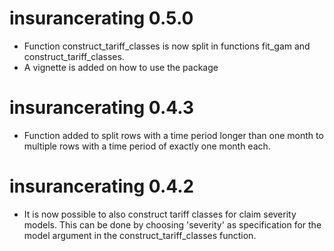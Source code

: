 # insurancerating 0.5.0

* Function construct_tariff_classes is now split in functions fit_gam and construct_tariff_classes.
* A vignette is added on how to use the package

# insurancerating 0.4.3
 
* Function added to split rows with a time period longer than one month to multiple rows with a time period of exactly one month each.

# insurancerating 0.4.2

* It is now possible to also construct tariff classes for claim severity models. This can be done by choosing 'severity' as specification for the model argument in the construct_tariff_classes function. 


